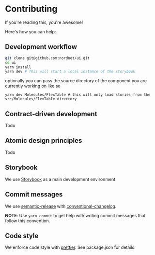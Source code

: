 # Contributing

If you're reading this, you're awesome!

Here's how you can help:

## Development workflow

```sh
git clone git@github.com:nordnet/ui.git
cd ui
yarn install
yarn dev # This will start a local instance of the storybook
```

optionally you can pass the source directory of the component you are currently working on like so
```shell script
yarn dev Molecules/FlexTable # this will only load stories from the src/Molecules/FlexTable directory
```

## Contract-driven development

Todo

## Atomic design principles

Todo

## Storybook

We use [Storybook](https://github.com/storybooks/storybook) as a main development environment

## Commit messages

We use [semantic-release](https://github.com/semantic-release/semantic-release) with [conventional-changelog](https://github.com/conventional-changelog-archived-repos/conventional-changelog-angular/blob/master/convention.md).

**NOTE**: Use `yarn commit` to get help with writing commit messages that follow this convention.

## Code style

We enforce code style with [prettier](https://github.com/prettier/prettier). See package.json for details.
